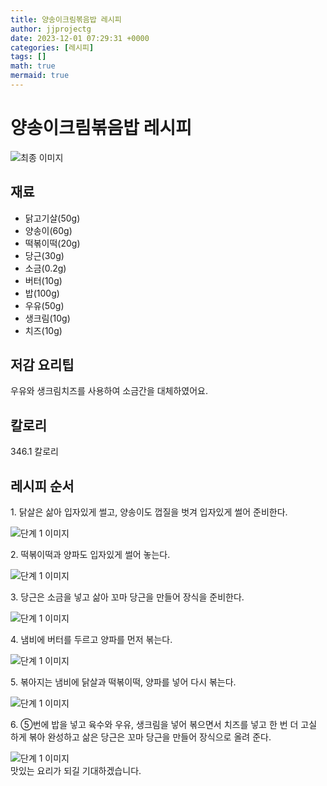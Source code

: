 ```yaml
---
title: 양송이크림볶음밥 레시피
author: jjprojectg
date: 2023-12-01 07:29:31 +0000
categories: [레시피]
tags: []
math: true
mermaid: true
---
```

<meta name="og:type" content="website"/>
<meta charset="UTF-8"/>
<div class="header">
  <h1>양송이크림볶음밥 레시피</h1>
</div>

<div class="container my-4">
  <div class="row">
    <div class="col-12 col-md-6">
      <div class="recipe-image">
        <img src="http://www.foodsafetykorea.go.kr/uploadimg/cook/10_00459_2.png" class="step-image" alt="최종 이미지"/>
      </div>
    </div>
    <div class="col-12 col-md-6">
      <div class="ingredients">
        <h2>재료</h2>
        <ul class="card">
          <li> 닭고기살(50g) </li>
          <li>  양송이(60g) </li>
          <li>  떡볶이떡(20g) </li>
          <li> 당근(30g) </li>
          <li>  소금(0.2g) </li>
          <li>  버터(10g) </li>
          <li>  밥(100g) </li>
          <li> 우유(50g) </li>
          <li>  생크림(10g) </li>
          <li>  치즈(10g) </li>
</ul>
      </div>
    </div>
    <div class="col-12 col-md-6">
      <div class="ingredients">
        <h2>저감 요리팁</h2>
        <div class="card"> 
          <p>
            우유와 생크림치즈를 사용하여 소금간을 대체하였어요.
          </p>
        </div>
      </div>
      <div class="ingredients">
        <h2>칼로리</h2>
        <div class="card"> 
          <p>
            346.1 칼로리
          </p>
        </div>
      </div>
    </div>
  </div>

  <h2 class="my-4">레시피 순서</h2>
  <div class="card recipe-card">
    <div class="card-body recipe-step">
      <p class="card-text step-description">1. 닭살은 삶아 입자있게 썰고, 양송이도
껍질을 벗겨 입자있게 썰어 준비한다.</p>
      <img src="http://www.foodsafetykorea.go.kr/uploadimg/cook/20_00459_1.png" alt="단계 1 이미지" class="step-image"/>
    </div>
  </div>
  <div class="card recipe-card">
    <div class="card-body recipe-step">
      <p class="card-text step-description">2. 떡볶이떡과 양파도 입자있게 썰어
놓는다.</p>
      <img src="http://www.foodsafetykorea.go.kr/uploadimg/cook/20_00459_2.png" alt="단계 1 이미지" class="step-image"/>
    </div>
  </div>
  <div class="card recipe-card">
    <div class="card-body recipe-step">
      <p class="card-text step-description">3. 당근은 소금을 넣고 삶아 꼬마 당근을
만들어 장식을 준비한다.</p>
      <img src="http://www.foodsafetykorea.go.kr/uploadimg/cook/20_00459_3.png" alt="단계 1 이미지" class="step-image"/>
    </div>
  </div>
  <div class="card recipe-card">
    <div class="card-body recipe-step">
      <p class="card-text step-description">4. 냄비에 버터를 두르고 양파를 먼저
볶는다.</p>
      <img src="http://www.foodsafetykorea.go.kr/uploadimg/cook/20_00459_4.png" alt="단계 1 이미지" class="step-image"/>
    </div>
  </div>
  <div class="card recipe-card">
    <div class="card-body recipe-step">
      <p class="card-text step-description">5. 볶아지는 냄비에 닭살과 떡볶이떡,
양파를 넣어 다시 볶는다.</p>
      <img src="http://www.foodsafetykorea.go.kr/uploadimg/cook/20_00459_5.png" alt="단계 1 이미지" class="step-image"/>
    </div>
  </div>
  <div class="card recipe-card">
    <div class="card-body recipe-step">
      <p class="card-text step-description">6. ⑤번에 밥을 넣고 육수와 우유, 생크림을
넣어 볶으면서 치즈를 넣고 한 번 더 고실
하게 볶아 완성하고 삶은 당근은 꼬마
당근을 만들어 장식으로 올려 준다.</p>
      <img src="http://www.foodsafetykorea.go.kr/uploadimg/cook/20_00459_6.png" alt="단계 1 이미지" class="step-image"/>
    </div>
  </div>

</div>
맛있는 요리가 되길 기대하겠습니다.

